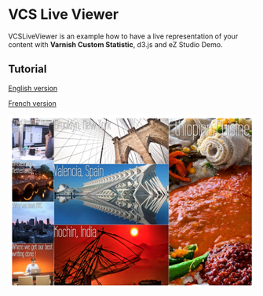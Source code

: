 VCS Live Viewer
===============

VCSLiveViewer is an example how to have a live representation of your content with
**Varnish Custom Statistic**, d3.js and eZ Studio Demo.

Tutorial
--------

[English version]()

[French version](doc/fr/main.md)

![alt text](doc/assets/liveviewer.png "Liveviewr")
